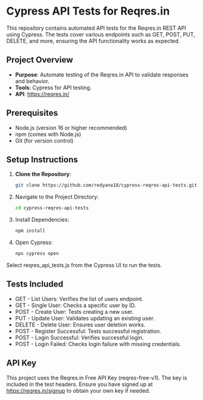 # Cypress API Tests for Reqres.in

This repository contains automated API tests for the Reqres.in REST API using Cypress. The tests cover various endpoints such as GET, POST, PUT, DELETE, and more, ensuring the API functionality works as expected.

## Project Overview
- **Purpose**: Automate testing of the Reqres.in API to validate responses and behavior.
- **Tools**: Cypress for API testing.
- **API**: https://reqres.in/

## Prerequisites
- Node.js (version 16 or higher recommended)
- npm (comes with Node.js)
- Git (for version control)

## Setup Instructions
1. **Clone the Repository**:
   ```bash
   git clone https://github.com/redyana18/cypress-reqres-api-tests.git
2. Navigate to the Project Directory:
   ```bash
   cd cypress-reqres-api-tests
3. Install Dependencies:
   ```bash
   npm install
4. Open Cypress:
   ```bash
   npx cypress open
Select reqres_api_tests.js from the Cypress UI to run the tests.

## Tests Included
* GET - List Users: Verifies the list of users endpoint.
* GET - Single User: Checks a specific user by ID.
* POST - Create User: Tests creating a new user.
* PUT - Update User: Validates updating an existing user.
* DELETE - Delete User: Ensures user deletion works.
* POST - Register Successful: Tests successful registration.
* POST - Login Successful: Verifies successful login.
* POST - Login Failed: Checks login failure with missing credentials.

## API Key
This project uses the Reqres.in Free API Key (reqres-free-v1). The key is included in the test headers. Ensure you have signed up at https://reqres.in/signup to obtain your own key if needed.

